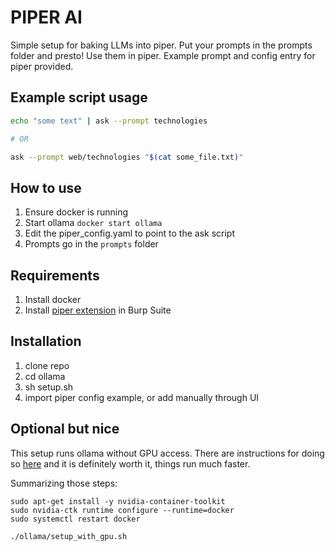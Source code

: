 # PIPER AI

Simple setup for baking LLMs into piper. Put your prompts in the prompts folder and presto! Use them in piper. Example prompt and config entry for piper provided.

## Example script usage

```bash
echo "some text" | ask --prompt technologies

# OR

ask --prompt web/technologies "$(cat some_file.txt)"
```

## How to use

1. Ensure docker is running 
2. Start ollama `docker start ollama`
3. Edit the piper_config.yaml to point to the ask script
4. Prompts go in the `prompts` folder

## Requirements

1. Install docker
2. Install [piper extension](https://portswigger.net/bappstore/e4e0f6c4f0274754917dcb5f4937bb9e) in Burp Suite

## Installation

1. clone repo
2. cd ollama
3. sh setup.sh
4. import piper config example, or add manually through UI

## Optional but nice

This setup runs ollama without GPU access. There are instructions for doing so [here](https://hub.docker.com/r/ollama/ollama) and it is definitely worth it, things run much faster.

Summarizing those steps:

```
sudo apt-get install -y nvidia-container-toolkit
sudo nvidia-ctk runtime configure --runtime=docker
sudo systemctl restart docker

./ollama/setup_with_gpu.sh
```